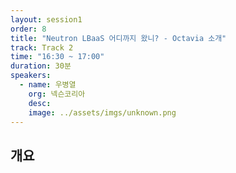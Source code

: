 ```yaml
---
layout: session1
order: 8
title: "Neutron LBaaS 어디까지 왔니? - Octavia 소개"
track: Track 2
time: "16:30 ~ 17:00"
duration: 30분
speakers:
  - name: 우병열
    org: 넥슨코리아
    desc: 
    image: ../assets/imgs/unknown.png
---
```


## 개요
